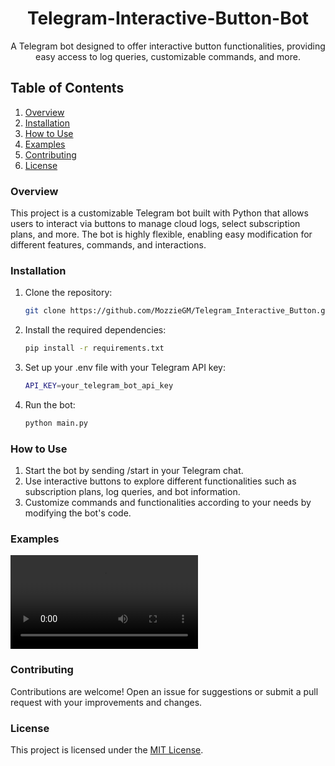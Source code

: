<div align="center">
    <h1 id="titulo">Telegram-Interactive-Button-Bot</h1>
    <p>A Telegram bot designed to offer interactive button functionalities, providing easy access to log queries, customizable commands, and more.</p>
</div>


## Table of Contents

1. [Overview](#overview)
2. [Installation](#installation)
3. [How to Use](#how-to-use)
4. [Examples](#examples)
5. [Contributing](#contributing)
6. [License](#license)

### Overview

This project is a customizable Telegram bot built with Python that allows users to interact via buttons to manage cloud logs, select subscription plans, and more. The bot is highly flexible, enabling easy modification for different features, commands, and interactions.

### Installation

1. Clone the repository:

    ```bash
   git clone https://github.com/MozzieGM/Telegram_Interactive_Button.git
2. Install the required dependencies:

    ```bash
    pip install -r requirements.txt
3. Set up your .env file with your Telegram API key:

    ```bash
    API_KEY=your_telegram_bot_api_key
4. Run the bot:

    ```bash
    python main.py

    
### How to Use

1. Start the bot by sending /start in your Telegram chat.
2. Use interactive buttons to explore different functionalities such as subscription plans, log queries, and bot information.
3. Customize commands and functionalities according to your needs by modifying the bot's code.

### Examples

![demo](demo.mp4)

### Contributing

Contributions are welcome! Open an issue for suggestions or submit a pull request with your improvements and changes.

### License

This project is licensed under the [MIT License](LICENSE).
